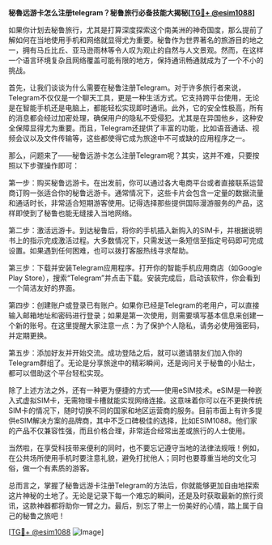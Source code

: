 **秘魯远游卡怎么注册telegram？秘鲁旅行必备技能大揭秘[[TG💪+ @esim1088](https://t.me/s/esim1088)]**

如果你计划去秘鲁旅行，尤其是打算深度探索这个南美洲的神奇国度，那么提前了解如何在当地使用手机和网络就显得尤为重要。秘鲁作为世界著名的旅游目的地之一，拥有马丘比丘、亚马逊雨林等令人叹为观止的自然与人文景观。然而，在这样一个语言环境复杂且网络覆盖可能有限的地方，保持通讯畅通就成为了一个不小的挑战。

首先，让我们谈谈为什么需要在秘鲁注册Telegram。对于许多旅行者来说，Telegram不仅仅是一个聊天工具，更是一种生活方式。它支持跨平台使用，无论是在智能手机还是电脑上，都能轻松实现即时通讯。此外，它的安全性极高，所有的消息都会经过加密处理，确保用户的隐私不受侵犯。尤其是在异国他乡，这种安全保障显得尤为重要。而且，Telegram还提供了丰富的功能，比如语音通话、视频会议以及文件传输等，这些都使得它成为旅途中不可或缺的应用程序之一。

那么，问题来了——秘鲁远游卡怎么注册Telegram呢？其实，这并不难，只要按照以下步骤操作即可：

第一步：购买秘鲁远游卡。在出发前，你可以通过各大电商平台或者直接联系运营商订购一张适合你的秘鲁远游卡。通常情况下，这些卡片会包含一定量的数据流量和通话时长，非常适合短期游客使用。记得选择那些提供国际漫游服务的产品，这样即使到了秘鲁也能无缝接入当地网络。

第二步：激活远游卡。到达秘鲁后，将你的手机插入新购入的SIM卡，并根据说明书上的指示完成激活过程。大多数情况下，只需发送一条短信至指定号码即可完成设置。如果遇到任何困难，也可以拨打客服热线寻求帮助。

第三步：下载并安装Telegram应用程序。打开你的智能手机应用商店（如Google Play Store），搜索“Telegram”并点击下载。安装完成后，启动该软件，你会看到一个简洁友好的界面。

第四步：创建账户或登录已有账户。如果你已经是Telegram的老用户，可以直接输入邮箱地址和密码进行登录；如果是第一次使用，则需要填写基本信息来创建一个新的账号。在这里提醒大家注意一点：为了保护个人隐私，请务必使用强密码，并定期更换。

第五步：添加好友并开始交流。成功登陆之后，就可以邀请朋友们加入你的Telegram群组了。无论是分享旅途中的精彩瞬间，还是询问关于秘鲁的小贴士，都可以借助这个平台轻松实现。

除了上述方法之外，还有一种更为便捷的方式——使用eSIM技术。eSIM是一种嵌入式虚拟SIM卡，无需物理卡槽就能实现网络连接。这意味着你可以在不更换传统SIM卡的情况下，随时切换不同的国家和地区运营商的服务。目前市面上有许多提供eSIM解决方案的品牌商，其中不乏口碑极佳的选择，比如ESIM1088。他们家的产品不仅兼容性强，而且价格合理，非常适合经常出差或旅行的人士使用。

当然啦，在享受科技带来便利的同时，也不要忘记遵守当地的法律法规哦！例如，在公共场所使用手机时要注意礼貌，避免打扰他人；同时也要尊重当地的文化习俗，做一个有素质的游客。

总而言之，掌握了秘鲁远游卡注册Telegram的方法后，你就能够更加自由地探索这片神秘的土地了。无论是记录下每一个难忘的瞬间，还是及时获取最新的旅行资讯，这款神器都将助你一臂之力。最后，别忘了带上一份美好的心情，踏上属于自己的秘鲁之旅吧！

[[TG💪+ @esim1088](https://t.me/s/esim1088) ![Image](https://i.postimg.cc/4NQfJmqS/Snipaste-2025-05-13-00-14-12.png)]